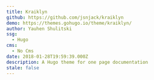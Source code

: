 ```yaml
---
title: Kraiklyn
github: https://github.com/jsnjack/kraiklyn
demo: https://themes.gohugo.io/theme/kraiklyn/
author: Yauhen Shulitski
ssg:
  - Hugo
cms:
  - No Cms
date: 2018-01-28T19:59:39.000Z
description: A Hugo theme for one page documentation
stale: false
---
```

